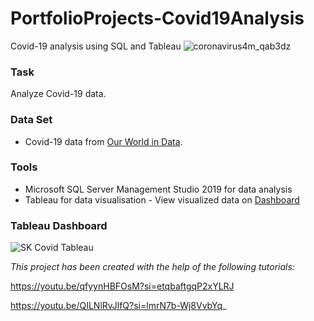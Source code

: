 # PortfolioProjects-Covid19Analysis
Covid-19 analysis using SQL and Tableau
![coronavirus4m_qab3dz](https://github.com/s-k96/PortfolioProjects-Covid19Analysis/assets/150070489/be73e981-f50c-480b-ae3a-9b66def5f932)

### Task
Analyze Covid-19 data.

### Data Set
- Covid-19 data from [Our World in Data](https://ourworldindata.org/covid-deaths).


### Tools
- Microsoft SQL Server Management Studio 2019 for data analysis 
- Tableau for data visualisation - View visualized data on [Dashboard](https://public.tableau.com/app/profile/s.k1511/viz/CovidAnalysisDashboard_16994067136450/Dashboard1#1)

### Tableau Dashboard
![SK Covid Tableau](https://github.com/s-k96/PortfolioProjects-Covid19Analysis/assets/150070489/bf8c94b2-4023-4ba7-9244-a070e853362d)

_This project has been created with the help of the following tutorials:_ 

https://youtu.be/qfyynHBFOsM?si=etqbaftgqP2xYLRJ

https://youtu.be/QILNlRvJlfQ?si=lmrN7b-Wj8VvbYq_
